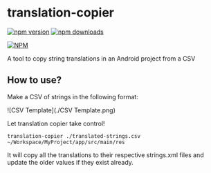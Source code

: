# translation-copier

[![npm version](https://badge.fury.io/js/translation-copier.svg)](https://badge.fury.io/js/translation-copier)
[![npm downloads](https://img.shields.io/npm/dt/translation-copier.svg)](https://www.npmjs.com/package/translation-copier)

[![NPM](https://nodei.co/npm/translation-copier.png?downloads=true&downloadRank=true&stars=true)](https://nodei.co/npm/translation-copier/)

A tool to copy string translations in an Android project from a CSV

## How to use?

Make a CSV of strings in the following format:

![CSV Template](./CSV Template.png)

Let translation copier take control!

    translation-copier ./translated-strings.csv ~/Workspace/MyProject/app/src/main/res

It will copy all the translations to their respective strings.xml files and update the older values if they exist already.
